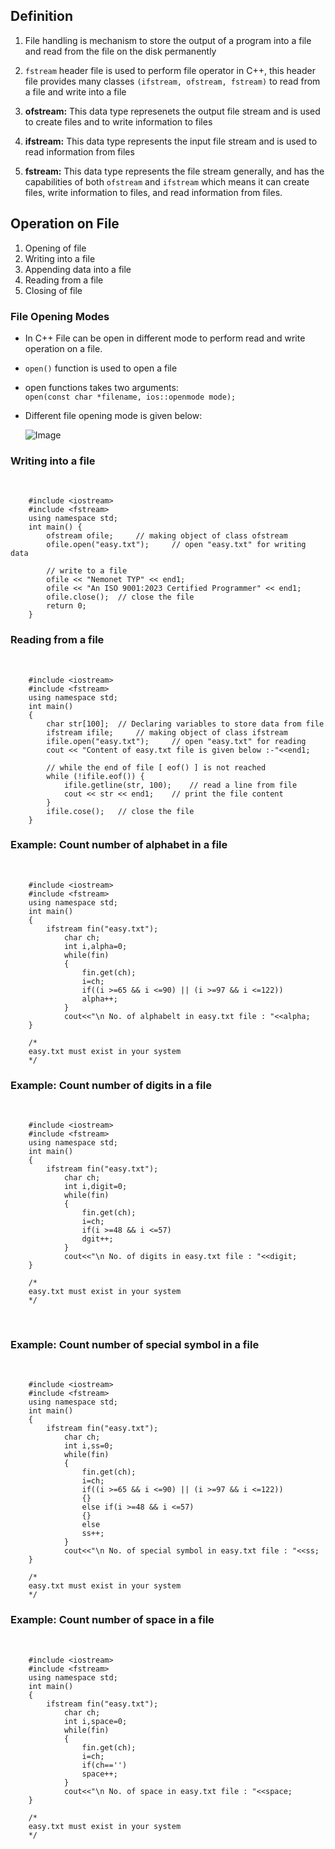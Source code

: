 ## **Definition**
1. File handling is mechanism to store the output of a program into a file and read from the file on the disk permanently

2. `fstream` header file is used to perform file operator in C++, this header file provides many classes `(ifstream, ofstream, fstream)` to read from a file and write into a file

3. **ofstream:** This data type represenets the output file stream and is used to create files and to write information to files

4. **ifstream:** This data type represents the input file stream and is used to read information from files

5. **fstream:** This data type represents the file stream generally, and has the capabilities of both `ofstream` and `ifstream` which means it can create files, write information to files, and read information from files.


## **Operation on File**
1. Opening of file
2. Writing into a file
3. Appending data into a file
4. Reading from a file
5. Closing of file




### **File Opening Modes**
	
- In C++ File can be open in different mode to perform read and write operation on a file.
- `open()` function is used to open a file 
- open functions takes two arguments: <br>
	`open(const char *filename, ios::openmode mode);`
- Different file opening mode is given below:

	![Image](../imgs/C++/img42.jpg)
	

### Writing into a file
<br>

```
	#include <iostream>
	#include <fstream>
	using namespace std;
	int main() {
		ofstream ofile; 	// making object of class ofstream
		ofile.open("easy.txt"); 	// open "easy.txt" for writing data

		// write to a file
		ofile << "Nemonet TYP" << end1;
		ofile << "An ISO 9001:2023 Certified Programmer" << end1;
		ofile.close(); 	// close the file
		return 0;
	}

```

### **Reading from a file**
<br>

```
	#include <iostream>
	#include <fstream>
	using namespace std;
	int main() 
	{
		char str[100]; 	// Declaring variables to store data from file
		ifstream ifile; 	// making object of class ifstream
		ifile.open("easy.txt"); 	// open "easy.txt" for reading
		cout << "Content of easy.txt file is given below :-"<<end1;

		// while the end of file [ eof() ] is not reached
		while (!ifile.eof()) {
			ifile.getline(str, 100); 	// read a line from file
			cout << str << end1; 	// print the file content
		}
		ifile.cose(); 	// close the file
	}

```



### **Example: Count number of alphabet in a file**
<br>

```
	#include <iostream>
	#include <fstream>
	using namespace std;
	int main() 
	{
		ifstream fin("easy.txt");
			char ch;
			int i,alpha=0;
			while(fin)
			{
				fin.get(ch);
				i=ch;
				if((i >=65 && i <=90) || (i >=97 && i <=122))
				alpha++;
			}
			cout<<"\n No. of alphabelt in easy.txt file : "<<alpha;
	}

	/* 
	easy.txt must exist in your system
	*/

```

### **Example: Count number of digits in a file**
<br>

```
	#include <iostream>
	#include <fstream>
	using namespace std;
	int main() 
	{
		ifstream fin("easy.txt");
			char ch;
			int i,digit=0;
			while(fin)
			{
				fin.get(ch);
				i=ch;
				if(i >=48 && i <=57)
				dgit++;
			}
			cout<<"\n No. of digits in easy.txt file : "<<digit;
	}

	/* 
	easy.txt must exist in your system
	*/

```

<br>

### **Example: Count number of special symbol in a file**
<br>  

```
	#include <iostream>
	#include <fstream>
	using namespace std;
	int main() 
	{
		ifstream fin("easy.txt");
			char ch;
			int i,ss=0;
			while(fin)
			{
				fin.get(ch);
				i=ch;
				if((i >=65 && i <=90) || (i >=97 && i <=122))
				{}
				else if(i >=48 && i <=57)
				{}
				else
				ss++;
			}
			cout<<"\n No. of special symbol in easy.txt file : "<<ss;
	}

	/* 
	easy.txt must exist in your system
	*/

```


### **Example: Count number of space in a file**
<br>

```
	#include <iostream>
	#include <fstream>
	using namespace std;
	int main() 
	{
		ifstream fin("easy.txt");
			char ch;
			int i,space=0;
			while(fin)
			{
				fin.get(ch);
				i=ch;
				if(ch=='')
				space++;
			}
			cout<<"\n No. of space in easy.txt file : "<<space;
	}

	/* 
	easy.txt must exist in your system
	*/

```

